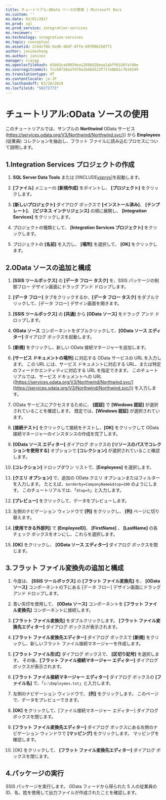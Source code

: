 ```yaml
---
title: チュートリアル:OData ソースの使用 | Microsoft Docs
ms.custom: ''
ms.date: 03/01/2017
ms.prod: sql
ms.prod_service: integration-services
ms.reviewer: ''
ms.technology: integration-services
ms.topic: conceptual
ms.assetid: 2c64cf8b-5edb-48df-8ffe-697096258f71
author: janinezhang
ms.author: janinez
manager: craigg
ms.openlocfilehash: 91b03ca49059ea12898420eea2abff6326fa7d0e
ms.sourcegitcommit: 7ccb8f28eafd79a1bddd523f71fe8b61c7634349
ms.translationtype: HT
ms.contentlocale: ja-JP
ms.lasthandoff: 03/20/2019
ms.locfileid: "58272773"
---
```

# <a name="tutorial-using-the-odata-source"></a>チュートリアル:OData ソースの使用
  このチュートリアルでは、サンプルの **Northwind** OData サービス (https://services.odata.org/V3/Northwind/Northwind.svc/)) から **Employees** (従業員) コレクションを抽出し、フラット ファイルに読み込むプロセスについて説明します。  
  
## <a name="1-create-an-integration-services-project"></a>1.Integration Services プロジェクトの作成  
  
1.  **SQL Server Data Tools** または [!INCLUDE[vsprvs](../../includes/vsprvs-md.md)]を起動します。  
  
2.  **[ファイル]** メニューの **[新規作成]** をポイントし、 **[プロジェクト]** をクリックします。  
  
3.  **[新しいプロジェクト]** ダイアログ ボックスで **[インストール済み]**、 **[テンプレート]**、 **[ビジネス インテリジェンス]** の順に展開し、 **[Integration Services]** をクリックします。  
  
4.  プロジェクトの種類として、 **[Integration Services プロジェクト]** をクリックします。  
  
5.  プロジェクトの **[名前]** を入力し、 **[場所]** を選択して、 **[OK]** をクリックします。  
  
## <a name="2-add-and-configure-an-odata-source"></a>2.OData ソースの追加と構成 
  
1.  **[SSIS ツールボックス]** の **[データ フロー タスク]** を、SSIS パッケージの制御フロー デザイン画面にドラッグ アンド ドロップします。  
  
2.  **[データ フロー]** タブをクリックするか、**[データ フロー タスク]** をダブルクリックして、[データ フロー] デザイン画面を開きます。  
  
3.  **[SSIS ツールボックス]** の **[共通]** から **[OData ソース]** をドラッグ アンド ドロップします。
  
4.  **OData ソース** コンポーネントをダブルクリックして、**[OData ソース エディター]** ダイアログ ボックスを起動します。  
  
5.  **[新規]** をクリックし、新しい OData 接続マネージャーを追加します。  
  
6.  **[サービス ドキュメントの場所]** に対応する OData サービスの URL を入力します。 この URL には、サービス ドキュメントに対応する URL、または特定のフィードかエンティティに対応する URL を指定できます。 このチュートリアルでは、サービス ドキュメントへの URL ([https://services.odata.org/V3/Northwind/Northwind.svc/](https://services.odata.org/V3/Northwind/Northwind.svc/)) を入力します。  
  
7.  OData サービスにアクセスするために、 **[認証]** で **[Windows 認証]** が選択されていることを確認します。 既定では、**[Windows 認証]** が選択されています。  
  
8.  **[接続テスト]** をクリックして接続をテストし、**[OK]** をクリックして OData 接続マネージャーのインスタンスの作成を完了します。  
  
9. **[OData ソース エディター]** ダイアログ ボックスの **[リソースのパスでコレクションを使用する]** オプションで **[コレクション]** が選択されていること確認します。  
  
10. **[コレクション]** ドロップダウン リストで、**[Employees]** を選択します。  
  
11. **[クエリ オプション]** で、追加の OData クエリ オプションまたはフィルターを入力します。 たとえば、`$orderby=CompanyName&$top=100` のようにします。 このチュートリアルでは、「`$top=5`」と入力します。  
  
12. **[プレビュー]** をクリックして、データをプレビューします。  
  
13. 左側のナビゲーション ウィンドウで **[列]** をクリックし、 **[列]** ページに切り替えます。  
  
14. **[使用できる外部列]** で **[EmployeeID]**、 **[FirstName]** 、 **[LastName]** の各チェック ボックスをオンにし、これらを選択します。  
  
15. **[OK]** をクリックし、 **[OData ソース エディター]** ダイアログ ボックスを閉じます。  
  
## <a name="3-add-and-configure-a-flat-file-destination"></a>3.フラット ファイル変換先の追加と構成
  
1.  今度は、 **[SSIS ツールボックス]** の **[フラット ファイル変換先]** を、 **[OData ソース]** コンポーネントの下にある [データ フロー] デザイン画面にドラッグ アンド ドロップします。  
  
2.  青い矢印を使用して、 **[OData ソース]** コンポーネントを **[フラット ファイル変換先]** コンポーネントに接続します。  
  
3.  **[フラット ファイル変換先]** をダブルクリックします。 **[フラット ファイル変換先エディター]** ダイアログ ボックスが表示されます。  
  
4.  **[フラット ファイル変換先エディター]** ダイアログ ボックスで **[新規]** をクリックし、新しいフラット ファイル接続マネージャーを作成します。  
  
5.  **[フラット ファイル形式]** ダイアログ ボックスで、 **[区切り記号]** を選択します。 その後、**[フラット ファイル接続マネージャー エディター]** ダイアログ ボックスが表示されます。  
  
6.  **[フラット ファイル接続マネージャー エディター]** ダイアログ ボックスの **[ファイル名]** で、「`c:\Employees.txt`」と入力します。  
  
7.  左側のナビゲーション ウィンドウで、 **[列]** をクリックします。 このページで、データをプレビューできます。  
  
8.  **[OK]** をクリックして、[ファイル接続マネージャー エディター] ダイアログ ボックスを閉じます。  
  
9. **[フラット ファイル変換先エディター]** ダイアログ ボックスにある左側のナビゲーション ウィンドウで **[マッピング]** をクリックします。 マッピングを確認します。  
  
10. [OK] をクリックして、 **[フラット ファイル変換先エディター]** ダイアログ ボックスを閉じます。  

## <a name="4-run-the-package"></a>4.パッケージの実行
SSIS パッケージを実行します。 OData フィードから得られた 5 人の従業員の ID、名、姓を使用して出力ファイルが作成されたことを確認します。
  
  
